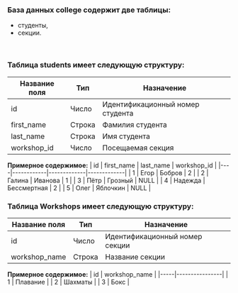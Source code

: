 ### База данных college содержит две таблицы: 
- студенты, 
- секции.
<br>

### Таблица students имеет следующую структуру:
| Название поля | Тип    | Назначение                       |
|---------------|--------|----------------------------------|
| id            | Число  | Идентификационный номер студента |
| first_name    | Строка | Фамилия студента                 |
| last_name     | Строка | Имя студента                     |
| workshop_id   | Число  | Посещаемая секция                |

**Примерное содержимое:**
| id | first_name | last_name   | workshop_id |
|----|------------|-------------|-------------|
| 1  | Егор       | Бобров      |      2      |
| 2  | Галина     | Иванова     |      1      |
| 3  | Пётр       | Грозный     |     NULL    |
| 4  | Надежда    | Бессмертная |      2      |
| 5  | Олег       | Яблочкин    |     NULL    |
<br>

### Таблица Workshops имеет следующую структуру:
| Название поля        | Тип        | Назначение                     |
|----------------------|------------|--------------------------------|
| id                   | Число      | Идентификационный номер секции |
| workshop_name        | Строка     | Название секции                |

**Примерное содержимое:**
| id  | workshop_name  |
|-----|----------------|
| 1   |    Плавание    |
| 2   |     Шахматы    |
| 3   |      Бокс      |